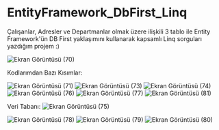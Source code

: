 # EntityFramework_DbFirst_Linq
Çalışanlar, Adresler ve Departmanlar olmak üzere ilişkili 3 tablo ile Entity Framework'ün DB First yaklaşımını kullanarak kapsamlı Linq sorguları yazdığım projem :) 

![Ekran Görüntüsü (70)](https://github.com/mhmdsrt/EntityFramework_DbFirst_Linq/assets/164398109/aa27f256-8eb1-4950-87b8-ba8c258aa793)



Kodlarımdan Bazı Kısımlar:

![Ekran Görüntüsü (71)](https://github.com/mhmdsrt/EntityFramework_DbFirst_Linq/assets/164398109/5c1b1927-a667-47b5-acba-6e79c8f39c52)
![Ekran Görüntüsü (73)](https://github.com/mhmdsrt/EntityFramework_DbFirst_Linq/assets/164398109/49e5afc3-98dc-4ac3-89d3-8676c01db568)
![Ekran Görüntüsü (74)](https://github.com/mhmdsrt/EntityFramework_DbFirst_Linq/assets/164398109/1df7386e-b475-43f9-8ff7-5a69f239fdec)
![Ekran Görüntüsü (76)](https://github.com/mhmdsrt/EntityFramework_DbFirst_Linq/assets/164398109/51e8c204-c7d7-4c82-bf38-75543f783d5a)
![Ekran Görüntüsü (77)](https://github.com/mhmdsrt/EntityFramework_DbFirst_Linq/assets/164398109/86192dbe-0867-4888-bf17-2244ed4faccd)
![Ekran Görüntüsü (81)](https://github.com/mhmdsrt/EntityFramework_DbFirst_Linq/assets/164398109/8fa4bd26-d12b-47d9-82fe-aed2a5628acd)



Veri Tabanı:
![Ekran Görüntüsü (75)](https://github.com/mhmdsrt/EntityFramework_DbFirst_Linq/assets/164398109/2ac2b8f9-ee4c-4c51-953a-e8e532542709)


![Ekran Görüntüsü (78)](https://github.com/mhmdsrt/EntityFramework_DbFirst_Linq/assets/164398109/a41b4ff2-e219-43d0-b2fb-07c1e28692cb)
![Ekran Görüntüsü (79)](https://github.com/mhmdsrt/EntityFramework_DbFirst_Linq/assets/164398109/ab31d3a0-f9c2-4fc7-818f-77a6c27fa52b)
![Ekran Görüntüsü (80)](https://github.com/mhmdsrt/EntityFramework_DbFirst_Linq/assets/164398109/e71f81de-a38b-404a-9329-7ff063d7d07d)
